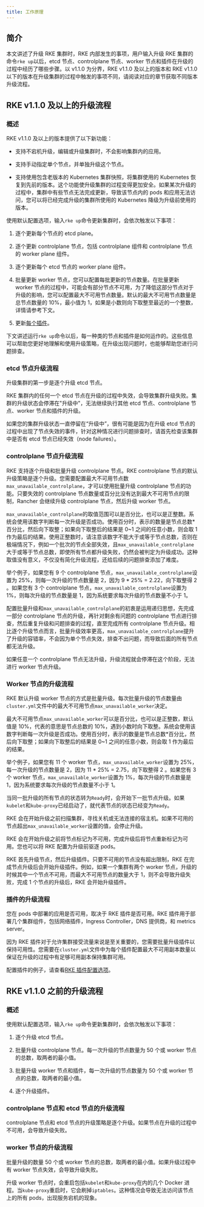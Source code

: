 ```yaml
---
title: 工作原理
---
```


## 简介

本文讲述了升级 RKE 集群时，RKE 内部发生的事项，用户输入升级 RKE 集群的命令`rke up`以后，etcd 节点、controlplane 节点、worker 节点和插件在升级的过程中经历了哪些步骤。以 v1.1.0 为分界，RKE v1.1.0 及以上的版本和 RKE v1.1.0 以下的版本在升级集群的过程中触发的事项不同，请阅读对应的章节获取不同版本升级流程。

## RKE v1.1.0 及以上的升级流程

### 概述

RKE v1.1.0 及以上的版本提供了以下新功能：

- 支持不宕机升级，编辑或升级集群时，不会影响集群内的应用。

- 支持手动指定单个节点，并单独升级这个节点。

- 支持使用包含老版本的 Kubernetes 集群快照，将集群使用的 Kubernetes 恢复到先前的版本。这个功能使升级集群的过程变得更加安全。如果某次升级的过程中，集群中有些节点无法完成更新，导致该节点内的 pods 和应用无法访问，您可以将已经完成升级的集群所使用的 Kubernetes 降级为升级前使用的版本。

使用默认配置选项，输入`rke up`命令更新集群时，会依次触发以下事项：

1. 逐个更新每个节点的 etcd plane。

1. 逐个更新 controlplane 节点，包括 controlplane 组件和 controlplane 节点的 worker plane 组件。

1. 逐个更新每个 etcd 节点的 worker plane 组件。

1. 批量更新 worker 节点，您可以配置每批更新的节点数量。在批量更新 worker 节点的过程中，可能会有部分节点不可用，为了降低这部分节点对于升级的影响，您可以配置最大不可用节点数量。默认的最大不可用节点数量是总节点数量的 10%，最小值为 1，如果是小数则向下取整至最近的一个整数，详情请参考下文。

1. 更新[每个插件](/docs/rke/config-options/add-ons/_index)。

下文讲述运行`rke up`命令以后，每一种类的节点和插件是如何运作的。这些信息可以帮助您更好地理解和使用升级策略，在升级出现问题时，也能够帮助您进行问题排查。

### etcd 节点升级流程

升级集群的第一步是逐个升级 etcd 节点。

RKE 集群内的任何一个 etcd 节点在升级的过程中失效，会导致集群升级失败。集群的升级状态会停滞在"升级中"，无法继续执行其他 etcd 节点、controlplane 节点、worker 节点和插件的升级。

如果您的集群升级状态一直停留在“升级中”，很有可能是因为在升级 etcd 节点的过程中出现了节点失效的事件，针对这种情况进行问题排查时，请首先检查该集群中是否有 etcd 节点已经失效（node failures）。

### controlplane 节点升级流程

RKE 支持逐个升级和批量升级 controlplane 节点。RKE controlplane 节点的默认升级策略是逐个升级。您需要配置最大不可用节点数`max_unavailable_controlplane`，才可以使用批量升级 controlplane 节点的功能。只要失效的 controlplane 节点数量或百分比没有达到最大不可用节点的限制，Rancher 会继续升级 controlplane 节点，然后升级 worker 节点。

`max_unavailable_controlplane`的取值范围可以是百分比，也可以是正整数。系统会使用该数字判断每一次升级是否成功。使用百分时，表示的数量是节点总数\*百分比，然后向下取整；如果向下取整后的结果是 0~1 之间的任意小数，则会取 1 作为最后的结果。使用正整数时，请注意该数字不能大于或等于节点总数，否则在极端情况下，例如一个批次的节点全部失效，且`max_unavailable_controlplane`大于或等于节点总数，即使所有节点都升级失败，仍然会被判定为升级成功。这种取值没有意义，不仅没有简化升级流程，还给后续的问题排查添加了难度。

举个例子，如果您有 9 个 controlplane 节点，`max_unavailable_controlplane`设置为 25%，则每一次升级的节点数量是 2，因为 9 \* 25% = 2.22，向下取整得 2 。如果您有 3 个 controlplane 节点，`max_unavailable_controlplane`设置为 1%，则每次升级的节点数量是 1，因为系统要求每次升级的节点数量不小于 1。

配置批量升级和`max_unavailable_controlplane`的初衷是运用递归思想，先完成一部分 controlplane 节点的升级，再针对剩余有问题的 controlplane 节点进行排查，然后重复升级和问题排查的过程，直至完成所有 controlplane 节点升级。相比逐个升级节点而言，批量升级效率更高，`max_unavailable_controlplane`提升了升级的容错率，不会因为单个节点失效，排查不出问题，而导致后面的所有节点都无法升级。

如果任意一个 controlplane 节点无法升级，升级流程就会停滞在这个阶段，无法进行 worker 节点升级。

### Worker 节点的升级流程

RKE 默认升级 worker 节点的方式是批量升级。每次批量升级的节点数量由`cluster.yml`文件中的最大不可用节点`max_unavailable_worker`决定。

最大不可用节点`max_unavailable_worker`可以是百分比，也可以是正整数，默认值是 10%，代表的意思是节点总数的 10%，遇到小数时向下取整。系统会使用该数字判断每一次升级是否成功。使用百分时，表示的数量是节点总数\*百分比，然后向下取整；如果向下取整后的结果是 0~1 之间的任意小数，则会取 1 作为最后的结果。

举个例子，如果您有 11 个 worker 节点，`max_unavailable_worker`设置为 25%，每一次升级的节点数量是 2，因为 11 \* 25% = 2.75，向下取整得 2 。如果您有 3 个 worker 节点，`max_unavailable_worker`设置为 1%，每次升级的节点数量是 1，因为系统要求每次升级的节点数量不小于 1。

当同一批升级的所有节点的状态转为`Ready`时，会开始下一批节点升级。如果`kubelet`和`kube-proxy`已经启动了，就代表节点的状态已经变为`Ready`。

RKE 会在开始升级之前扫描集群，寻找关机或无法连接的宿主机。如果不可用的节点超出`max_unavailable_worker`设置的值，会停止升级。

RKE 会在开始升级之前将节点标记为不可用，完成升级后将节点重新标记为可用。您也可以将 RKE 配置为升级前驱逐 pods。

RKE 首先升级节点，然后升级插件。只要不可用的节点没有超出限制，RKE 在完成节点升级后会开始升级插件。例如，如果一个集群有两个 worker 节点，升级的时候其中一个节点不可用，而最大不可用节点的数量大于 1，则不会导致升级失败，完成 1 个节点的升级后，RKE 会开始升级插件。

### 插件的升级流程

您在 pods 中部署的应用是否可用，取决于 RKE 插件是否可用。RKE 插件用于部署几个集群组件，包括网络插件，Ingress Controller，DNS 提供商，和 metrics server。

因为 RKE 插件对于允许集群接受流量来说是至关重要的，您需要批量升级插件以保持可用性。您需要在`cluster.yml`文件中为每个插件配置最大不可用副本数量以保证在升级的过程中有足够可用副本保持集群可用。

配置插件的例子，请查看[RKE 插件配置选项](/docs/rke/upgrades/configuring-strategy/_index)。

## RKE v1.1.0 之前的升级流程

### 概述

使用默认配置选项，输入`rke up`命令更新集群时，会依次触发以下事项：

1. 逐个升级 etcd 节点。

1. 批量升级 controlplane 节点。每一次升级的节点数量为 50 个或 worker 节点的总数，取两者的最小值。

1. 批量升级 worker 节点和插件，每一次升级的节点数量为 50 个或 worker 节点的总数，取两者的最小值。

1. 逐个升级插件。

### controlplane 节点和 etcd 节点的升级流程

controlplane 节点和 etcd 节点的升级策略是逐个升级。如果节点在升级的过程中不可用，会导致升级失败。

### worker 节点的升级流程

批量升级的数量 50 个或 worker 节点的总数，取两者的最小值。如果升级过程中有 worker 节点失效，会导致升级失败。

升级 worker 节点时，会重启包括`kubelet`和`kube-proxy`在内的几个 Docker 进程。当`kube-proxy`重启时，它会刷掉`iptables`。这种情况会导致无法访问该节点上的所有 pods，出现服务宕机的现象。
